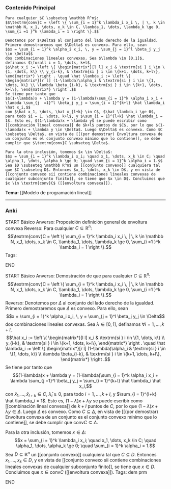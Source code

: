 ### Contenido Principal

```ad-proposition
Para cualquier $C \subseteq \mathbb R^n$:
$$\textrm{conv}C = \left \{ \sum_{i = 1}^k \lambda_i x_i \, | \, k \in \mathbb N, x_1, \dots, x_k \in C, \lambda_1, \dots, \lambda_k \ge 0, \sum_{i =1 }^k \lambda_i = 1 \right \}.$$
```

```ad-proof
Denotemos por $\Delta$ al conjunto del lado derecho de la igualdad. Primero demostraremos que $\Delta$ es convexo. Para ello, sean
$$x = \sum_{i = 1}^k \alpha_i x_i, \, y = \sum_{j = 1}^l \beta_j y_j \in \Delta$$
dos combinaciones lineales convexas. Sea $\lambda \in [0,1]$, definamos $\forall i = 1, \dots, k+l$,
$$\hat x_i := \left \{ \begin{matrix*}[l l] x_i & \textrm{si } i \in \{1, \dots, k\} \\ y_{i-k}, & \textrm{si } i \in \{k+1, \dots, k+l\}, \end{matrix*} \right . \quad \hat \lambda_i := \left \{ \begin{matrix*}[r l] (1-\lambda)\alpha_i & \textrm{si } i \in \{1, \dots, k\} \\ \lambda \beta_{i-k}, & \textrm{si } i \in \{k+1, \dots, k+l\}, \end{matrix*} \right .$$
Se tiene por tanto que
$$(1-\lambda)x + \lambda y = (1-\lambda)\sum_{i = 1}^k \alpha_i x_i + \lambda \sum_{j  =1}^l \beta_j y_j = \sum_{i = 1}^{k+l} \hat \lambda_i \hat x_i,$$
con $\hat x_1, \dots, \hat x_{l+k} \in C$, $\hat \lambda_i \ge 0$, para todo $i = 1, \dots, k+l$, y $\sum_{i = 1}^{l+k} \hat \lambda_i = 1$. Esto es, $(1-\lambda)x + \lambda y$ se puede escribir como [[combinación lineal convexa]] de $k+l$ puntos de $C$, por lo que $(1-\lambda)x + \lambda y \in \Delta$. Luego $\Delta$ es convexo. Como $C \subseteq \Delta$, en vista de [[(por demostrar) Envoltura convexa de un conjunto es el conjunto convexo mínimo que lo contiene]], se debe cumplir que $\textrm{conv}C \subseteq \Delta$.

Para la otra inclusión, tomemos $x \in \Delta$:
$$x = \sum_{i = 1}^k \lambda_i x_i; \quad x_1, \dots, x_k \in C; \quad \alpha_1, \dots, \alpha_k \ge 0; \quad \sum_{i = 1}^k \alpha_i = 1.$$
Sea $D \subseteq \mathbb R^n$ un [[conjunto convexo]] cualquiera tal que $C \subseteq D$. Entonces $x_1, \dots, x_k \in D$, y en vista de [[conjunto convexo sii contiene combinaciones lineales convexas de cualquier subconjunto finito]], se tiene que $x \in D$. Concluimos que $x \in \textrm{conv}C$ ([[envoltura convexa]]).
```

**Tema:** [[Modelo de programación lineal]]

---
### Anki

START
Básico
Anverso: Proposición definición general de envoltura convexa
Reverso: Para cualquier $C \subseteq \mathbb R^n$:
$$\textrm{conv}C = \left \{ \sum_{i = 1}^k \lambda_i x_i \, | \, k \in \mathbb N, x_1, \dots, x_k \in C, \lambda_1, \dots, \lambda_k \ge 0, \sum_{i =1 }^k \lambda_i = 1 \right \}.$$
Tags:
<!--ID: 1727083427994-->
END

START
Básico
Anverso: Demostración de que para cualquier $C \subseteq \mathbb R^n$:
$$\textrm{conv}C = \left \{ \sum_{i = 1}^k \lambda_i x_i \, | \, k \in \mathbb N, x_1, \dots, x_k \in C, \lambda_1, \dots, \lambda_k \ge 0, \sum_{i =1 }^k \lambda_i = 1 \right \}.$$
Reverso: Denotemos por $\Delta$ al conjunto del lado derecho de la igualdad. Primero demostraremos que $\Delta$ es convexo. Para ello, sean
$$x = \sum_{i = 1}^k \alpha_i x_i, \, y = \sum_{j = 1}^l \beta_j y_j \in \Delta$$
dos combinaciones lineales convexas. Sea $\lambda \in [0,1]$, definamos $\forall i = 1, \dots, k+l$,
$$\hat x_i := \left \{ \begin{matrix*}[l l] x_i & \textrm{si } i \in \{1, \dots, k\} \\ y_{i-k}, & \textrm{si } i \in \{k+1, \dots, k+l\}, \end{matrix*} \right . \quad \hat \lambda_i := \left \{ \begin{matrix*}[r l] (1-\lambda)\alpha_i & \textrm{si } i \in \{1, \dots, k\} \\ \lambda \beta_{i-k}, & \textrm{si } i \in \{k+1, \dots, k+l\}, \end{matrix*} \right .$$
Se tiene por tanto que
$$(1-\lambda)x + \lambda y = (1-\lambda)\sum_{i = 1}^k \alpha_i x_i + \lambda \sum_{j  =1}^l \beta_j y_j = \sum_{i = 1}^{k+l} \hat \lambda_i \hat x_i,$$
con $\hat x_1, \dots, \hat x_{l+k} \in C$, $\hat \lambda_i \ge 0$, para todo $i = 1, \dots, k+l$, y $\sum_{i = 1}^{l+k} \hat \lambda_i = 1$. Esto es, $(1-\lambda)x + \lambda y$ se puede escribir como [[combinación lineal convexa]] de $k+l$ puntos de $C$, por lo que $(1-\lambda)x + \lambda y \in \Delta$. Luego $\Delta$ es convexo. Como $C \subseteq \Delta$, en vista de [[(por demostrar) Envoltura convexa de un conjunto es el conjunto convexo mínimo que lo contiene]], se debe cumplir que $\textrm{conv}C \subseteq \Delta$.

Para la otra inclusión, tomemos $x \in \Delta$:
$$x = \sum_{i = 1}^k \lambda_i x_i; \quad x_1, \dots, x_k \in C; \quad \alpha_1, \dots, \alpha_k \ge 0; \quad \sum_{i = 1}^k \alpha_i = 1.$$
Sea $D \subseteq \mathbb R^n$ un [[conjunto convexo]] cualquiera tal que $C \subseteq D$. Entonces $x_1, \dots, x_k \in D$, y en vista de [[conjunto convexo sii contiene combinaciones lineales convexas de cualquier subconjunto finito]], se tiene que $x \in D$. Concluimos que $x \in \textrm{conv}C$ ([[envoltura convexa]]).
Tags: dem prm
<!--ID: 1727083427996-->
END
